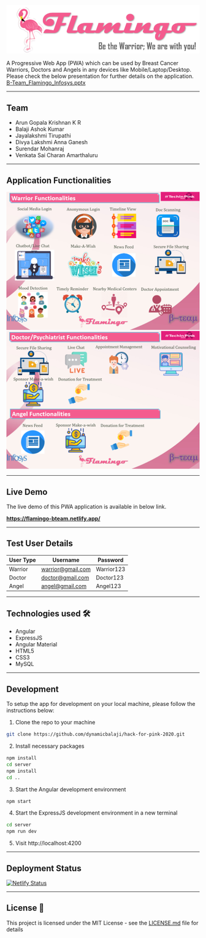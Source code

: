 ![Flamingo Logo](/src/assets/loginlogo.png)

A Progressive Web App (PWA) which can be used by Breast Cancer Warriors, Doctors and Angels in any devices like Mobile/Laptop/Desktop. <br/>
Please check the below presentation for further details on the application.<br/> 
[B-Team_Flamingo_Infosys.pptx](/B-Team_Flamingo_Infosys.pptx)

---
## Team
- Arun Gopala Krishnan K R
- Balaji Ashok Kumar
- Jayalakshmi Tirupathi
- Divya Lakshmi Anna Ganesh
- Surendar Mohanraj
- Venkata Sai Charan Amarthaluru

---

## Application Functionalities
![Warrior](/src/assets/warrior.png)
![Others](/src/assets/others.png)

---

## Live Demo
The live demo of this PWA application is available in below link.

**https://flamingo-bteam.netlify.app/**

---

## Test User Details

| User Type  | Username          | Password      |
| -----------| ------------------| --------------|
| Warrior    | warrior@gmail.com | Warrior123    |
| Doctor     | doctor@gmail.com  | Doctor123     |
| Angel      | angel@gmail.com   | Angel123      |
---

## Technologies used 🛠️
- Angular
- ExpressJS
- Angular Material
- HTML5
- CSS3
- MySQL

---

## Development

To setup the app for development on your local machine, please follow the instructions below:

1. Clone the repo to your machine

```bash
git clone https://github.com/dynamicbalaji/hack-for-pink-2020.git
```

2. Install necessary packages

```bash
npm install
cd server
npm install
cd ..
```

3. Start the Angular development environment

```bash
npm start
```

4. Start the ExpressJS development environment in a new terminal

```bash
cd server
npm run dev
```

5. Visit http://localhost:4200
---

## Deployment Status

[![Netlify Status](https://api.netlify.com/api/v1/badges/c0d43d58-bdcb-4561-b0c8-9147975eb849/deploy-status)](https://app.netlify.com/sites/flamingo-bteam/deploys)

---

## License 📄

This project is licensed under the MIT License - see the [LICENSE.md](LICENSE.md) file for details